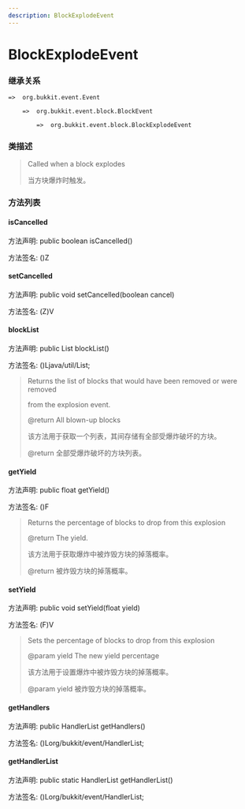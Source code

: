 ```yaml
---
description: BlockExplodeEvent
---
```


# BlockExplodeEvent

### 继承关系

    =>  org.bukkit.event.Event

        =>  org.bukkit.event.block.BlockEvent

            =>  org.bukkit.event.block.BlockExplodeEvent

### 类描述

> Called when a block explodes
>
>
> 
> 当方块爆炸时触发。

### 方法列表

#### isCancelled

方法声明: public boolean isCancelled()

方法签名: ()Z

#### setCancelled

方法声明: public void setCancelled(boolean cancel)

方法签名: (Z)V

#### blockList

方法声明: public List<Block> blockList()

方法签名: ()Ljava/util/List;

> Returns the list of blocks that would have been removed or were removed
>
> from the explosion event.
>
> @return All blown-up blocks
>
> 
>
> 该方法用于获取一个列表，其间存储有全部受爆炸破坏的方块。
>
> @return 全部受爆炸破坏的方块列表。

#### getYield

方法声明: public float getYield()

方法签名: ()F

> Returns the percentage of blocks to drop from this explosion
>
> @return The yield.
>
>
> 
> 该方法用于获取爆炸中被炸毁方块的掉落概率。
>
> @return 被炸毁方块的掉落概率。

#### setYield

方法声明: public void setYield(float yield)

方法签名: (F)V

> Sets the percentage of blocks to drop from this explosion
>
> @param yield The new yield percentage
>
>
> 
> 该方法用于设置爆炸中被炸毁方块的掉落概率。
>
> @param yield 被炸毁方块的掉落概率。

#### getHandlers

方法声明: public HandlerList getHandlers()

方法签名: ()Lorg/bukkit/event/HandlerList;

#### getHandlerList

方法声明: public static HandlerList getHandlerList()

方法签名: ()Lorg/bukkit/event/HandlerList;